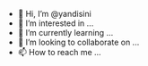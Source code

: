 - 👋 Hi, I’m @yandisini
- 👀 I’m interested in ...
- 🌱 I’m currently learning ...
- 💞️ I’m looking to collaborate on ...
- 📫 How to reach me ...

<!---
yandisini/yandisini is a ✨ special ✨ repository because its `README.md` (this file) appears on your GitHub profile.
You can click the Preview link to take a look at your changes.
--->
